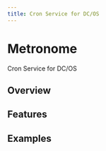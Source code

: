 ```yaml
---
title: Cron Service for DC/OS
---
```


<div class="jumbotron text-center">
  <h1>Metronome</h1>
  <p class="lead">
    Cron Service for DC/OS
  </p>
</div>

## Overview

## Features

## Examples

